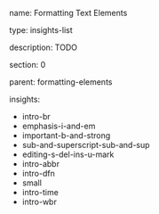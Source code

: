 name: Formatting Text Elements

type: insights-list

description: TODO

section: 0

parent: formatting-elements

insights:
  - intro-br
  - emphasis-i-and-em
  - important-b-and-strong
  - sub-and-superscript-sub-and-sup
  - editing-s-del-ins-u-mark
  - intro-abbr
  - intro-dfn
  - small
  - intro-time
  - intro-wbr
